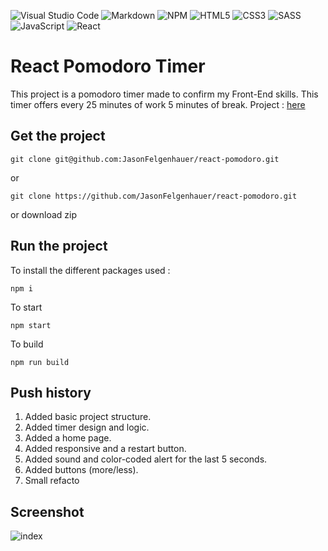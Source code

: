 ![Visual Studio Code](https://img.shields.io/badge/Visual%20Studio%20Code-0078d7.svg?style=for-the-badge&logo=visual-studio-code&logoColor=white) ![Markdown](https://img.shields.io/badge/markdown-%23000000.svg?style=for-the-badge&logo=markdown&logoColor=white) ![NPM](https://img.shields.io/badge/NPM-%23000000.svg?style=for-the-badge&logo=npm&logoColor=white) ![HTML5](https://img.shields.io/badge/html5-%23E34F26.svg?style=for-the-badge&logo=html5&logoColor=white) ![CSS3](https://img.shields.io/badge/css3-%231572B6.svg?style=for-the-badge&logo=css3&logoColor=white) ![SASS](https://img.shields.io/badge/SASS-hotpink.svg?style=for-the-badge&logo=SASS&logoColor=white) ![JavaScript](https://img.shields.io/badge/javascript-%23323330.svg?style=for-the-badge&logo=javascript&logoColor=%23F7DF1E) ![React](https://img.shields.io/badge/react-%2320232a.svg?style=for-the-badge&logo=react&logoColor=%2361DAFB)

# React Pomodoro Timer

This project is a pomodoro timer made to confirm my Front-End skills.
This timer offers every 25 minutes of work 5 minutes of break.
Project : [here](http://react-pomodoro.jason-fel.be)

## Get the project

```
git clone git@github.com:JasonFelgenhauer/react-pomodoro.git
```

or

```
git clone https://github.com/JasonFelgenhauer/react-pomodoro.git
```

or download zip

## Run the project

To install the different packages used :

```
npm i
```

To start

```
npm start
```

To build

```
npm run build
```

## Push history

1. Added basic project structure.
2. Added timer design and logic.
3. Added a home page.
4. Added responsive and a restart button.
5. Added sound and color-coded alert for the last 5 seconds.
6. Added buttons (more/less).
7. Small refacto

## Screenshot

![index](https://media.discordapp.net/attachments/767431513016500235/1122252945283633322/image.png?width=720&height=377)
